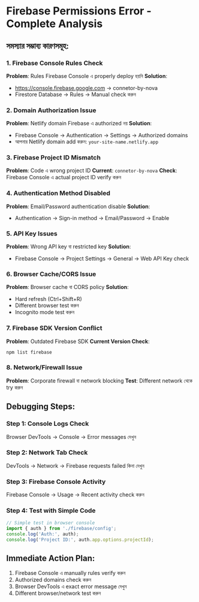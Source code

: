 # Firebase Permissions Error - Complete Analysis

## সমস্যার সম্ভাব্য কারণসমূহ:

### 1. Firebase Console Rules Check
**Problem**: Rules Firebase Console এ properly deploy হয়নি
**Solution**: 
- https://console.firebase.google.com → connetor-by-nova
- Firestore Database → Rules → Manual check করুন

### 2. Domain Authorization Issue
**Problem**: Netlify domain Firebase এ authorized নয়
**Solution**:
- Firebase Console → Authentication → Settings → Authorized domains
- আপনার Netlify domain add করুন: `your-site-name.netlify.app`

### 3. Firebase Project ID Mismatch
**Problem**: Code এ wrong project ID
**Current**: `connetor-by-nova`
**Check**: Firebase Console এ actual project ID verify করুন

### 4. Authentication Method Disabled
**Problem**: Email/Password authentication disable
**Solution**:
- Authentication → Sign-in method → Email/Password → Enable

### 5. API Key Issues
**Problem**: Wrong API key বা restricted key
**Solution**:
- Firebase Console → Project Settings → General → Web API Key check

### 6. Browser Cache/CORS Issue
**Problem**: Browser cache বা CORS policy
**Solution**:
- Hard refresh (Ctrl+Shift+R)
- Different browser test করুন
- Incognito mode test করুন

### 7. Firebase SDK Version Conflict
**Problem**: Outdated Firebase SDK
**Current Version Check**:
```bash
npm list firebase
```

### 8. Network/Firewall Issue
**Problem**: Corporate firewall বা network blocking
**Test**: Different network থেকে try করুন

## Debugging Steps:

### Step 1: Console Logs Check
Browser DevTools → Console → Error messages দেখুন

### Step 2: Network Tab Check
DevTools → Network → Firebase requests failed কিনা দেখুন

### Step 3: Firebase Console Activity
Firebase Console → Usage → Recent activity check করুন

### Step 4: Test with Simple Code
```javascript
// Simple test in browser console
import { auth } from './firebase/config';
console.log('Auth:', auth);
console.log('Project ID:', auth.app.options.projectId);
```

## Immediate Action Plan:
1. Firebase Console এ manually rules verify করুন
2. Authorized domains check করুন  
3. Browser DevTools এ exact error message দেখুন
4. Different browser/network test করুন

